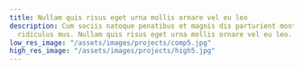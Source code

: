 ```yaml
---
title: Nullam quis risus eget urna mollis ornare vel eu leo
description: Cum sociis natoque penatibus et magnis dis parturient montes, nascetur
  ridiculus mus. Nullam quis risus eget urna mollis ornare vel eu leo.
low_res_image: "/assets/images/projects/comp5.jpg"
high_res_image: "/assets/images/projects/high5.jpg"
---
```


